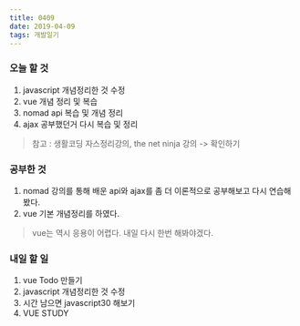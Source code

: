 ```yaml
---
title: 0409
date: 2019-04-09 
tags: 개발일기
---
```




### 오늘 할 것 
1. javascript 개념정리한 것 수정
2. vue 개념 정리 및 복습
3. nomad api 복습 및 개념 정리
4. ajax 공부했던거 다시 복습 및 정리

>참고 : 생활코딩 자스정리강의, the net ninja 강의 -> 확인하기

### 공부한 것
1. nomad 강의를 통해 배운 api와 ajax를 좀 더 이론적으로 공부해보고 다시 연습해봤다.
2. vue 기본 개념정리를 하였다.
> vue는 역시 응용이 어렵다. 내일 다시 한번 해봐야겠다.

    
### 내일 할 일
1. vue Todo 만들기
2. javascript 개념정리한 것 수정
3. 시간 남으면 javascript30 해보기
4. VUE STUDY



